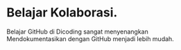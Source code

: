 # Belajar Kolaborasi.
Belajar GitHub di Dicoding sangat menyenangkan <br>
Mendokumentasikan dengan GitHub menjadi lebih mudah.
